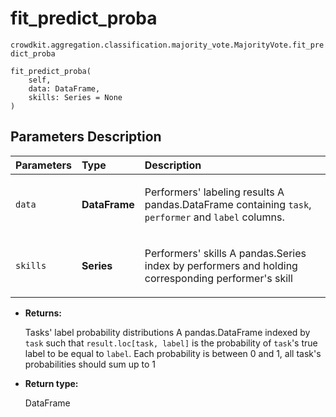 # fit_predict_proba
`crowdkit.aggregation.classification.majority_vote.MajorityVote.fit_predict_proba`

```
fit_predict_proba(
    self,
    data: DataFrame,
    skills: Series = None
)
```

## Parameters Description

| Parameters | Type | Description |
| :----------| :----| :-----------|
`data`|**DataFrame**|<p>Performers&#x27; labeling results A pandas.DataFrame containing `task`, `performer` and `label` columns.</p>
`skills`|**Series**|<p>Performers&#x27; skills A pandas.Series index by performers and holding corresponding performer&#x27;s skill</p>

* **Returns:**

  Tasks' label probability distributions
A pandas.DataFrame indexed by `task` such that `result.loc[task, label]`
is the probability of `task`'s true label to be equal to `label`. Each
probability is between 0 and 1, all task's probabilities should sum up to 1

* **Return type:**

  DataFrame
